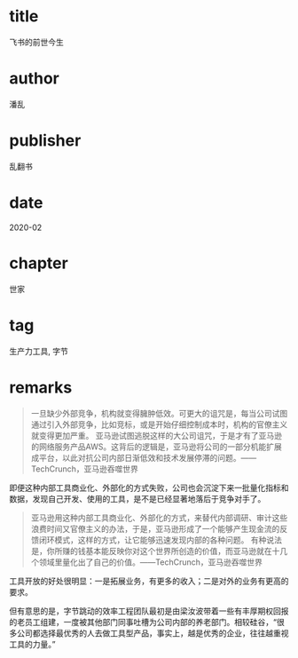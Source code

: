 # title
飞书的前世今生

# author
潘乱

# publisher
乱翻书

# date
2020-02

# chapter
世家

# tag
生产力工具, 字节

# remarks

> 一旦缺少外部竞争，机构就变得臃肿低效。可更大的诅咒是，每当公司试图通过引入外部竞争，比如竞标，或是开始仔细控制成本时，机构的官僚主义就变得更加严重。
> 亚马逊试图逃脱这样的大公司诅咒，于是才有了亚马逊的网络服务产品AWS。这背后的逻辑是，亚马逊将公司的一部分机能扩展成平台，以此对抗公司内部日渐低效和技术发展停滞的问题。——TechCrunch，亚马逊吞噬世界

即便这种内部工具商业化、外部化的方式失败，公司也会沉淀下来一批量化指标和数据，发现自己开发、使用的工具，是不是已经显著地落后于竞争对手了。

> 亚马逊用这种内部工具商业化、外部化的方式，来替代内部调研、审计这些浪费时间又官僚主义的办法，于是，亚马逊形成了一个能够产生现金流的反馈闭环模式，这样的方式，让它能够迅速发现内部的各种问题。
> 有种说法是，你所赚的钱基本能反映你对这个世界所创造的价值，而亚马逊就在十几个领域里量化出了自己的价值。——TechCrunch，亚马逊吞噬世界

工具开放的好处很明显：一是拓展业务，有更多的收入；二是对外的业务有更高的要求。

但有意思的是，字节跳动的效率工程团队最初是由梁汝波带着一些有丰厚期权回报的老员工组建，一度被其他部门同事吐槽为公司内部的养老部门。相较硅谷，“很多公司都选择最优秀的人去做工具型产品，事实上，越是优秀的企业，往往越重视工具的力量。”